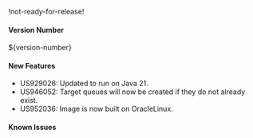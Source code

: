 !not-ready-for-release!

#### Version Number
${version-number}

#### New Features
- US929026: Updated to run on Java 21.
- US946052: Target queues will now be created if they do not already exist.
- US952036: Image is now built on OracleLinux.

#### Known Issues
